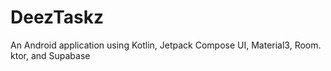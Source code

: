 # DeezTaskz
An Android application using Kotlin, Jetpack Compose UI, Material3, Room. ktor, and Supabase
